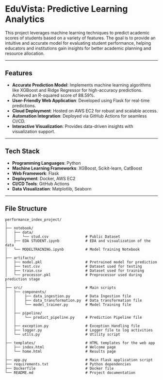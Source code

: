 # EduVista: Predictive Learning Analytics

This project leverages machine learning techniques to predict academic scores of students based on a variety of features. The goal is to provide an intuitive and accurate model for evaluating student performance, helping educators and institutions gain insights for better academic planning and resource allocation.  

---

## Features  

- **Accurate Prediction Model**: Implements machine learning algorithms like XGBoost and Ridge Regressor for high-accuracy predictions. Achieved an R-squared score of 88.59%.  
- **User-Friendly Web Application**: Developed using Flask for real-time predictions.  
- **Cloud Deployment**: Hosted on AWS EC2 for robust and scalable access.  
- **Automation Integration**: Deployed via GitHub Actions for seamless CI/CD.  
- **Interactive Visualization**: Provides data-driven insights with visualization support.  

---

## Tech Stack  

- **Programming Languages**: Python  
- **Machine Learning Frameworks**: XGBoost, Scikit-learn, CatBoost  
- **Web Framework**: Flask  
- **Deployment**: Docker, AWS EC2  
- **CI/CD Tools**: GitHub Actions  
- **Data Visualization**: Matplotlib, Seaborn  

---

## File Structure  

```plaintext
performance_index_project/
│
├── notebook/
│   ├── data/
│   │   └── stud.csv                 # Public Dataset
│   ├── EDA STUDENT.ipynb            # EDA and visualization of the data
│   └── MODELTRAINING.ipynb          # Model Training Notebook
│
├── artifacts/                 
│   ├── model.pkl                    # Pretrained model for prediction
│   ├── test.csv                     # Dataset used for testing
│   ├── train.csv                    # Dataset used for training
│   └── processor.pkl                # Preprocessor used during prediction stage
│
├── src/                             # Main scripts
│   ├── components/         
│   │    ├── data_ingestion.py       # Data Ingestion file
│   │    ├── data_transformation.py  # Data transformation file
│   │    └── model_trainer.py        # Model Training file
│   │
│   ├── pipeline/       
│   │    └── predict_pipeline.py     # Prediction Pipeline file
│   │
│   ├── exception.py                 # Exception Handling file
│   ├── logger.py                    # Logger file to log activities
│   └── utils.py                     # Utility script
│
├── templates/                       # HTML templates for the web app
│   ├── index.html                   # Welcome page
│   └── home.html                    # Results page
│
├── app.py                           # Main Flask application script
├── requirements.txt                 # Python dependencies
├── Dockerfile                       # Docker file 
└── README.md                        # Project documentation
